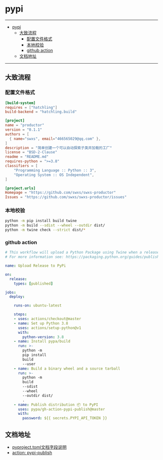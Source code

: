 # pypi

------

- [pypi](#pypi)
  - [大致流程](#大致流程)
    - [配置文件格式](#配置文件格式)
    - [本地校验](#本地校验)
    - [github action](#github-action)
  - [文档地址](#文档地址)


------

## 大致流程

### 配置文件格式

```toml
[build-system]
requires = ["hatchling"]
build-backend = "hatchling.build"

[project]
name = "productor"
version = "0.1.1"
authors = [
  { name="swxs", email="466565029@qq.com" },
]
description = "简单创建一个可以自动探索子类并加载的工厂"
license = "BSD-2-Clause"
readme = "README.md"
requires-python = ">=3.8"
classifiers = [
    "Programming Language :: Python :: 3",
    "Operating System :: OS Independent",
]

[project.urls]
Homepage = "https://github.com/swxs/swxs-productor"
Issues = "https://github.com/swxs/swxs-productor/issues"
```

### 本地校验

```sh
python -m pip install build twine
python -m build --sdist --wheel --outdir dist/
python -m twine check --strict dist/*
```

### github action

```yml
# This workflow will upload a Python Package using Twine when a release is published
# For more information see: https://packaging.python.org/guides/publishing-package-distribution-releases-using-github-actions-ci-cd-workflows/

name: Upload Release to PyPi

on:
  release:
    types: [published]

jobs:
  deploy:

    runs-on: ubuntu-latest

    steps:
    - uses: actions/checkout@master
    - name: Set up Python 3.8
      uses: actions/setup-python@v1
      with:
        python-version: 3.8
    - name: Install pypa/build
      run: >-
        python -m
        pip install
        build
        --user
    - name: Build a binary wheel and a source tarball
      run: >-
        python -m
        build
        --sdist
        --wheel
        --outdir dist/
        .
    - name: Publish distribution 📦 to PyPI
      uses: pypa/gh-action-pypi-publish@master
      with:
        password: ${{ secrets.PYPI_API_TOKEN }}
```

## 文档地址

- [pyproject.toml文档字段说明](https://python-poetry.org/docs/pyproject/)
- [action: pypi-publish](https://github.com/pypa/gh-action-pypi-publish)
